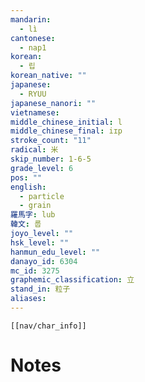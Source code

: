 ```yaml
---
mandarin:
  - lì
cantonese:
  - nap1
korean:
  - 립
korean_native: ""
japanese:
  - RYUU
japanese_nanori: ""
vietnamese:
middle_chinese_initial: l
middle_chinese_final: iɪp
stroke_count: "11"
radical: 米
skip_number: 1-6-5
grade_level: 6
pos: ""
english:
  - particle
  - grain
羅馬字: lub
韓文: 룹
joyo_level: ""
hsk_level: ""
hanmun_edu_level: ""
danayo_id: 6304
mc_id: 3275
graphemic_classification: 立
stand_in: 粒子
aliases:
---
```

```meta-bind-embed
[[nav/char_info]]
```

# Notes
